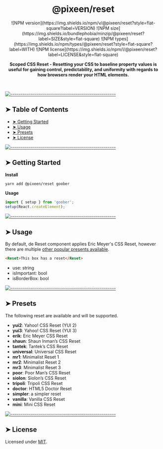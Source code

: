 <!-- ⚠️ This README has been generated from the file(s) "./../../blueprint.md" ⚠️-->
<h1 align="center">@pixeen/reset</h1>

<div style="text-align:center">
    ![NPM version](https://img.shields.io/npm/v/@pixeen/reset?style=flat-square?label=VERSION)
    ![NPM size](https://img.shields.io/bundlephobia/minzip/@pixeen/reset?label=SIZE&style=flat-square)
    ![NPM types](https://img.shields.io/npm/types/@pixeen/reset?style=flat-square?label=WITH)
    ![NPM license](https://img.shields.io/npm/l/@pixeen/reset?label=LICENSE&style=flat-square)
</div>

<p align="center">
  <b>Scoped CSS Reset - Resetting your CSS to baseline property values is useful for gaining control, predictability, and uniformity with regards to how browsers render your HTML elements.</b></br>
  <sub><sub>
</p>

<br />



[![-----------------------------------------------------](https://raw.githubusercontent.com/andreasbm/readme/master/assets/lines/rainbow.png)](#table-of-contents)

## ➤ Table of Contents

* [➤ Getting Started](#-getting-started)
* [➤ Usage](#-usage)
* [➤ Presets](#-presets)
* [➤ License](#-license)


[![-----------------------------------------------------](https://raw.githubusercontent.com/andreasbm/readme/master/assets/lines/rainbow.png)](#getting-started)

## ➤ Getting Started

**Install**

```bash
yarn add @pixeen/reset goober
```

**Usage**

```typescript jsx
import { setup } from 'goober';
setup(React.createElement);
```


[![-----------------------------------------------------](https://raw.githubusercontent.com/andreasbm/readme/master/assets/lines/rainbow.png)](#usage)

## ➤ Usage

By default, de Reset component applies Eric Meyer's CSS Reset, however there are multiple [other popular presents available](#Presets).

```html
<Reset>This box has a reset</Reset>
```

- use: string
- isImportant: bool
- isBorderBox: bool


[![-----------------------------------------------------](https://raw.githubusercontent.com/andreasbm/readme/master/assets/lines/rainbow.png)](#presets)

## ➤ Presets

The following reset are available and will be supported.

- **yui2**: Yahoo! CSS Reset (YUI 2)
- **yui3**: Yahoo! CSS Reset (YUI 3)
- **erik**: Eric Meyer CSS Reset
- **shaun**: Shaun Inman’s CSS Reset
- **tantek**: Tantek’s CSS Reset
- **universal**: Universal CSS Reset
- **mr1**: Minimalist Reset 1
- **mr2**: Minimalist Reset 2
- **mr3**: Minimalist Reset 3
- **poor**: Poor Man’s CSS Reset
- **siolon**: Siolon’s CSS Reset
- **tripoli**: Tripoli CSS Reset
- **doctor**: HTML5 Doctor Reset
- **simpler**: a simpler reset
- **vanilla**: Vanilla CSS Reset
- **mini**: Mini CSS Reset



[![-----------------------------------------------------](https://raw.githubusercontent.com/andreasbm/readme/master/assets/lines/rainbow.png)](#license)

## ➤ License
	
Licensed under [MIT](https://opensource.org/licenses/MIT).
